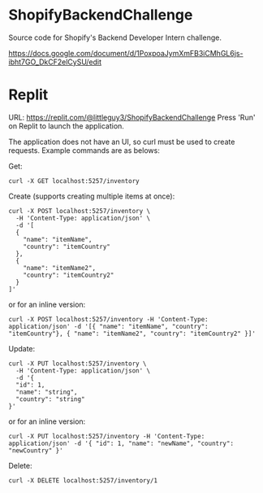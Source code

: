 # ShopifyBackendChallenge
Source code for Shopify's Backend Developer Intern challenge.

https://docs.google.com/document/d/1PoxpoaJymXmFB3iCMhGL6js-ibht7GO_DkCF2elCySU/edit

# Replit
URL: https://replit.com/@littleguy3/ShopifyBackendChallenge
Press 'Run' on Replit to launch the application.

The application does not have an UI, so curl must be used to create requests. Example commands are as belows:

Get:
```
curl -X GET localhost:5257/inventory
```

Create (supports creating multiple items at once):
```
curl -X POST localhost:5257/inventory \
  -H 'Content-Type: application/json' \
  -d '[
  {
    "name": "itemName",
    "country": "itemCountry"
  },
  {
    "name": "itemName2",
    "country": "itemCountry2"
  }
]'
```
or for an inline version:
```
curl -X POST localhost:5257/inventory -H 'Content-Type: application/json' -d '[{ "name": "itemName", "country": "itemCountry"}, { "name": "itemName2", "country": "itemCountry2" }]'
```

Update:
```
curl -X PUT localhost:5257/inventory \
  -H 'Content-Type: application/json' \
  -d '{
  "id": 1,
  "name": "string",
  "country": "string"
}'
```
or for an inline version:
```
curl -X PUT localhost:5257/inventory -H 'Content-Type: application/json' -d '{ "id": 1, "name": "newName", "country": "newCountry" }'
```

Delete:
```
curl -X DELETE localhost:5257/inventory/1
```
